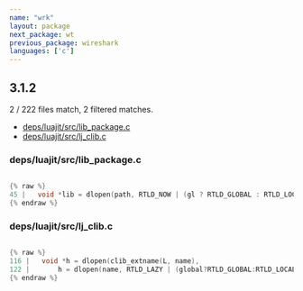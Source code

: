 ```yaml
---
name: "wrk"
layout: package
next_package: wt
previous_package: wireshark
languages: ['c']
---
```

## 3.1.2
2 / 222 files match, 2 filtered matches.

 - [deps/luajit/src/lib_package.c](#depsluajitsrclib_packagec)
 - [deps/luajit/src/lj_clib.c](#depsluajitsrclj_clibc)

### deps/luajit/src/lib_package.c

```c

{% raw %}
45 |   void *lib = dlopen(path, RTLD_NOW | (gl ? RTLD_GLOBAL : RTLD_LOCAL));
{% endraw %}

```
### deps/luajit/src/lj_clib.c

```c

{% raw %}
116 |   void *h = dlopen(clib_extname(L, name),
122 |       h = dlopen(name, RTLD_LAZY | (global?RTLD_GLOBAL:RTLD_LOCAL));
{% endraw %}

```